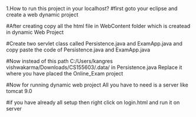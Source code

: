 1.How to run this project in your localhost?
#first goto your eclipse and create a web dynamic project 

#After creating copy all the html file in WebContent 
  folder which is createad in dynamic Web Project
  
#Create two servlet class called Persistence.java and ExamApp.java 
  and copy paste the code of Persistence.java and ExamApp.java
  
#Now instead of this path C:/Users/kangres vishwakarma/Downloads/CS155603/.data/ in Persistence.java
  Replace it where you have placed the Online_Exam project
  
#Now for running dynamic web project All you have to need is a server like tomcat 9.0

#if you have already all setup then right click on login.html and run it on server
